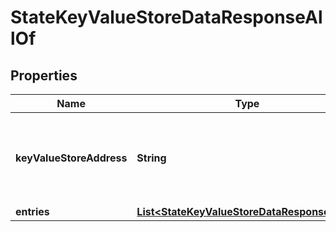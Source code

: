 

# StateKeyValueStoreDataResponseAllOf


## Properties

| Name | Type | Description | Notes |
|------------ | ------------- | ------------- | -------------|
|**keyValueStoreAddress** | **String** | Bech32m-encoded human readable version of the address. |  |
|**entries** | [**List&lt;StateKeyValueStoreDataResponseItem&gt;**](StateKeyValueStoreDataResponseItem.md) |  |  |



